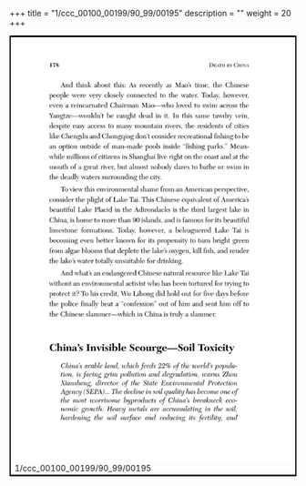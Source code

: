 +++
title = "1/ccc_00100_00199/90_99/00195"
description = ""
weight = 20
+++

<table style="border:2px solid black;max-width:800px;max-height:800px;" 
><tr><td>
<img class="center-fit-jpg"
src="/jpg_/out_jpg_dbc_195.jpg">
1/ccc_00100_00199/90_99/00195
</img></td></tr></table>
